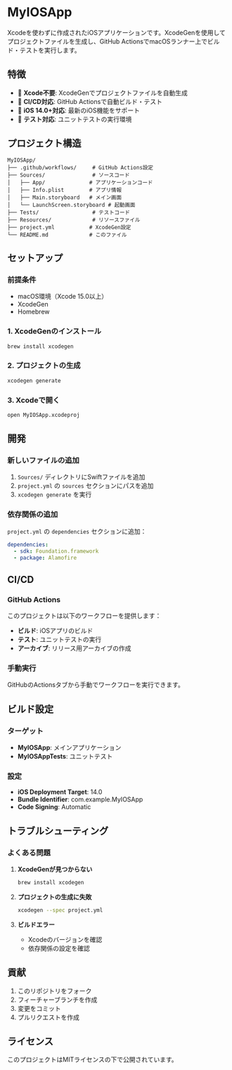 # MyIOSApp

Xcodeを使わずに作成されたiOSアプリケーションです。XcodeGenを使用してプロジェクトファイルを生成し、GitHub ActionsでmacOSランナー上でビルド・テストを実行します。

## 特徴

- 🚀 **Xcode不要**: XcodeGenでプロジェクトファイルを自動生成
- 🔄 **CI/CD対応**: GitHub Actionsで自動ビルド・テスト
- 📱 **iOS 14.0+対応**: 最新のiOS機能をサポート
- 🧪 **テスト対応**: ユニットテストの実行環境

## プロジェクト構造

```
MyIOSApp/
├── .github/workflows/     # GitHub Actions設定
├── Sources/               # ソースコード
│   ├── App/              # アプリケーションコード
│   ├── Info.plist        # アプリ情報
│   ├── Main.storyboard   # メイン画面
│   └── LaunchScreen.storyboard # 起動画面
├── Tests/                 # テストコード
├── Resources/             # リソースファイル
├── project.yml           # XcodeGen設定
└── README.md             # このファイル
```

## セットアップ

### 前提条件

- macOS環境（Xcode 15.0以上）
- XcodeGen
- Homebrew

### 1. XcodeGenのインストール

```bash
brew install xcodegen
```

### 2. プロジェクトの生成

```bash
xcodegen generate
```

### 3. Xcodeで開く

```bash
open MyIOSApp.xcodeproj
```

## 開発

### 新しいファイルの追加

1. `Sources/` ディレクトリにSwiftファイルを追加
2. `project.yml` の `sources` セクションにパスを追加
3. `xcodegen generate` を実行

### 依存関係の追加

`project.yml` の `dependencies` セクションに追加：

```yaml
dependencies:
  - sdk: Foundation.framework
  - package: Alamofire
```

## CI/CD

### GitHub Actions

このプロジェクトは以下のワークフローを提供します：

- **ビルド**: iOSアプリのビルド
- **テスト**: ユニットテストの実行
- **アーカイブ**: リリース用アーカイブの作成

### 手動実行

GitHubのActionsタブから手動でワークフローを実行できます。

## ビルド設定

### ターゲット

- **MyIOSApp**: メインアプリケーション
- **MyIOSAppTests**: ユニットテスト

### 設定

- **iOS Deployment Target**: 14.0
- **Bundle Identifier**: com.example.MyIOSApp
- **Code Signing**: Automatic

## トラブルシューティング

### よくある問題

1. **XcodeGenが見つからない**
   ```bash
   brew install xcodegen
   ```

2. **プロジェクトの生成に失敗**
   ```bash
   xcodegen --spec project.yml
   ```

3. **ビルドエラー**
   - Xcodeのバージョンを確認
   - 依存関係の設定を確認

## 貢献

1. このリポジトリをフォーク
2. フィーチャーブランチを作成
3. 変更をコミット
4. プルリクエストを作成

## ライセンス

このプロジェクトはMITライセンスの下で公開されています。